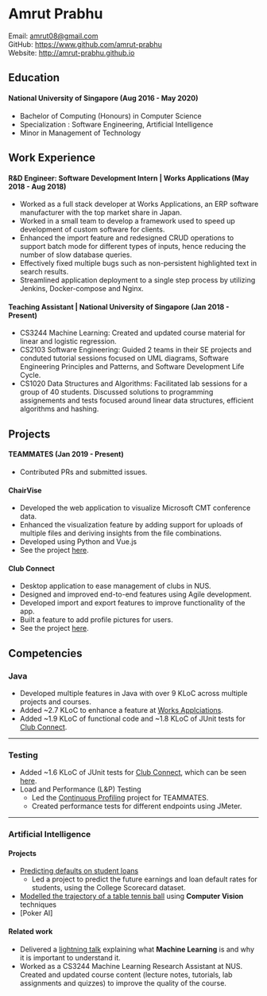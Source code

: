 # Amrut Prabhu

Email: amrut08@gmail.com  
GitHub: https://www.github.com/amrut-prabhu  
Website: http://amrut-prabhu.github.io

## Education

#### National University of Singapore (Aug 2016 - May 2020)
- Bachelor of Computing (Honours) in Computer Science
- Specialization : Software Engineering, Artificial Intelligence
- Minor in Management of Technology

## Work Experience

#### R&D Engineer: Software Development Intern | Works Applications (May 2018 - Aug 2018)

- Worked as a full stack developer at Works Applications, an ERP software manufacturer with the top market share in Japan.
- Worked in a small team to develop a framework used to speed up development of custom software for clients.
<a name="worksap"></a>
- Enhanced the import feature and redesigned CRUD operations to support batch mode for different types of inputs, hence reducing the number of slow database queries.
- Effectively fixed multiple bugs such as non-persistent highlighted text in search results.
- Streamlined application deployment to a single step process by utilizing Jenkins, Docker-compose and Nginx.

#### Teaching Assistant | National University of Singapore (Jan 2018 - Present)

- CS3244 Machine Learning: Created and updated course material for linear and logistic regression. 
- CS2103 Software Engineering: Guided 2 teams in their SE projects and conduted tutorial sessions focused on UML diagrams, Software Engineering Principles and Patterns, and Software Development Life Cycle. 
- CS1020 Data Structures and Algorithms: Facilitated lab sessions for a group of 40 students. Discussed solutions to programming assignements and tests focused around linear data structures, efficient algorithms and hashing.

## Projects

#### TEAMMATES (Jan 2019 - Present)

- Contributed PRs and submitted issues.

#### ChairVise

- Developed the web application to visualize Microsoft CMT conference data.
- Enhanced the visualization feature by adding support for uploads of multiple files and deriving insights from the file combinations.
- Developed using Python and Vue.js
- See the project [here](https://github.com/amrut-prabhu/chairvise).

#### Club Connect

- Desktop application to ease management of clubs in NUS.
- Designed and improved end-to-end features using Agile development.
- Developed import and export features to improve functionality of the app.
- Built a feature to add profile pictures for users.
- See the project [here](https://github.com/amrut-prabhu/club-connect).

## Competencies

### Java

- Developed multiple features in Java with over 9 KLoC across multiple projects and courses.
- Added ~2.7 KLoC to enhance a feature at [Works Applciations](worksap).
- Added ~1.9 KLoC of functional code and ~1.8 KLoC of JUnit tests for [Club Connect](#club-connect).

---

### Testing

- Added ~1.6 KLoC of JUnit tests for [Club Connect](#club-connect), which can be seen [here](https://github.com/amrut-prabhu/club-connect/blob/master/collated/test/amrut-prabhu.md).
- Load and Performance (L&P) Testing
	- Led the [Continuous Profiling](https://github.com/teammates/teammates/projects/7) project for TEAMMATES.
	- Created performance tests for different endpoints using JMeter.

---

### Artificial Intelligence

#### Projects

- [Predicting defaults on student loans](https://github.com/amrut-prabhu/loan-default-prediction)
	- Led a project to predict the future earnings and loan default rates for students, using the College Scorecard dataset. 
- [Modelled the trajectory of a table tennis ball](https://github.com/amrut-prabhu/table-tennis-ball-trajectory) using **Computer Vision** techniques
- [Poker AI]

#### Related work

-  Delivered a [lightning talk](https://github.com/nus-cs3281/2019/issues/49) explaining what **Machine Learning** is and why it is important to understand it.
- Worked as a CS3244 Machine Learning Research Assistant at NUS. Created and updated course content (lecture notes, tutorials, lab assignments and quizzes) to improve the quality of the course.
